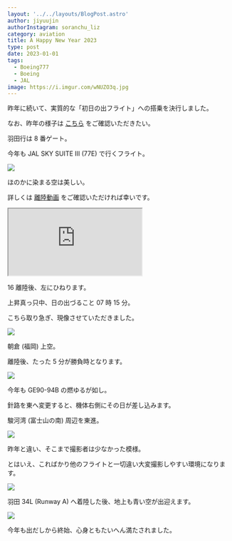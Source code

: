 ```yaml
---
layout: '../../layouts/BlogPost.astro'
author: jiyuujin
authorInstagram: soranchu_liz
category: aviation
title: A Happy New Year 2023
type: post
date: 2023-01-01
tags:
  - Boeing777
  - Boeing
  - JAL
image: https://i.imgur.com/wNUZO3q.jpg
---
```


昨年に続いて、実質的な「初日の出フライト」への搭乗を決行しました。

なお、昨年の様子は [こちら](https://soratabi.nekohack.me/posts/2022-01-01-a-happy-new-year) をご確認いただきたい。

羽田行は 8 番ゲート。

今年も JAL SKY SUITE Ⅲ (77E) で行くフライト。

![](/assets/img/20230101/JA702J_1.jpg)

ほのかに染まる空は美しい。

詳しくは [離陸動画](https://www.youtube.com/watch?v=B0ZBKDYTxB8) をご確認いただければ幸いです。

<div class="wrapper">
  <div class="container">
    <iframe src="https://www.youtube.com/embed/B0ZBKDYTxB8" class="player" title="離陸動画" loading="lazy"></iframe>
  </div>
</div>

16 離陸後、左にひねります。

上昇真っ只中、日の出づること 07 時 15 分。

こちら取り急ぎ、現像させていただきました。

![](/assets/img/Sunrise2023.JPG)

朝倉 (福岡) 上空。

離陸後、たった 5 分が勝負時となります。

![](/assets/img/20230101/JA702J_2.JPG)

今年も GE90-94B の燃ゆるが如し。

針路を東へ変更すると、機体右側にその日が差し込みます。

駿河湾 (富士山の南) 周辺を東進。

![](/assets/img/20230101/Fuji2023_1.JPG)

昨年と違い、そこまで撮影者は少なかった模様。

とはいえ、こればかり他のフライトと一切違い大変撮影しやすい環境になります。

![](/assets/img/20230101/Fuji2023_2.JPG)

羽田 34L (Runway A) へ着陸した後、地上も青い空が出迎えます。

![](/assets/img/HND.JPG)

今年も出だしから終始、心身ともたいへん満たされました。
